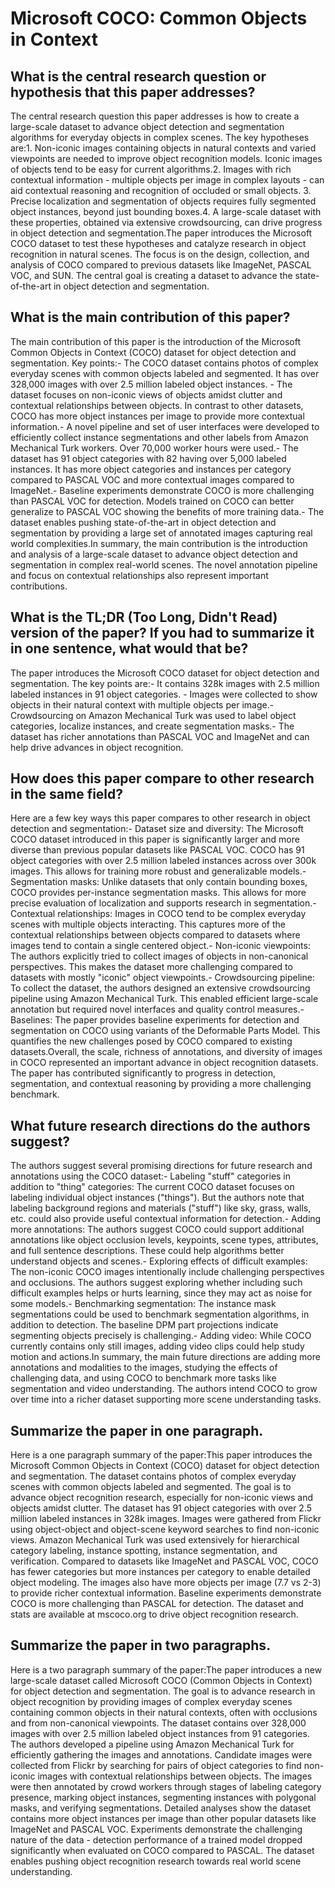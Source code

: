 # Microsoft COCO: Common Objects in Context

## What is the central research question or hypothesis that this paper addresses?

The central research question this paper addresses is how to create a large-scale dataset to advance object detection and segmentation algorithms for everyday objects in complex scenes. The key hypotheses are:1. Non-iconic images containing objects in natural contexts and varied viewpoints are needed to improve object recognition models. Iconic images of objects tend to be easy for current algorithms.2. Images with rich contextual information - multiple objects per image in complex layouts - can aid contextual reasoning and recognition of occluded or small objects. 3. Precise localization and segmentation of objects requires fully segmented object instances, beyond just bounding boxes.4. A large-scale dataset with these properties, obtained via extensive crowdsourcing, can drive progress in object detection and segmentation.The paper introduces the Microsoft COCO dataset to test these hypotheses and catalyze research in object recognition in natural scenes. The focus is on the design, collection, and analysis of COCO compared to previous datasets like ImageNet, PASCAL VOC, and SUN. The central goal is creating a dataset to advance the state-of-the-art in object detection and segmentation.


## What is the main contribution of this paper?

The main contribution of this paper is the introduction of the Microsoft Common Objects in Context (COCO) dataset for object detection and segmentation. Key points:- The COCO dataset contains photos of complex everyday scenes with common objects labeled and segmented. It has over 328,000 images with over 2.5 million labeled object instances. - The dataset focuses on non-iconic views of objects amidst clutter and contextual relationships between objects. In contrast to other datasets, COCO has more object instances per image to provide more contextual information.- A novel pipeline and set of user interfaces were developed to efficiently collect instance segmentations and other labels from Amazon Mechanical Turk workers. Over 70,000 worker hours were used.- The dataset has 91 object categories with 82 having over 5,000 labeled instances. It has more object categories and instances per category compared to PASCAL VOC and more contextual images compared to ImageNet.- Baseline experiments demonstrate COCO is more challenging than PASCAL VOC for detection. Models trained on COCO can better generalize to PASCAL VOC showing the benefits of more training data.- The dataset enables pushing state-of-the-art in object detection and segmentation by providing a large set of annotated images capturing real world complexities.In summary, the main contribution is the introduction and analysis of a large-scale dataset to advance object detection and segmentation in complex real-world scenes. The novel annotation pipeline and focus on contextual relationships also represent important contributions.


## What is the TL;DR (Too Long, Didn't Read) version of the paper? If you had to summarize it in one sentence, what would that be?

The paper introduces the Microsoft COCO dataset for object detection and segmentation. The key points are:- It contains 328k images with 2.5 million labeled instances in 91 object categories. - Images were collected to show objects in their natural context with multiple objects per image.- Crowdsourcing on Amazon Mechanical Turk was used to label object categories, localize instances, and create segmentation masks.- The dataset has richer annotations than PASCAL VOC and ImageNet and can help drive advances in object recognition.


## How does this paper compare to other research in the same field?

Here are a few key ways this paper compares to other research in object detection and segmentation:- Dataset size and diversity: The Microsoft COCO dataset introduced in this paper is significantly larger and more diverse than previous popular datasets like PASCAL VOC. COCO has 91 object categories with over 2.5 million labeled instances across over 300k images. This allows for training more robust and generalizable models.- Segmentation masks: Unlike datasets that only contain bounding boxes, COCO provides per-instance segmentation masks. This allows for more precise evaluation of localization and supports research in segmentation.- Contextual relationships: Images in COCO tend to be complex everyday scenes with multiple objects interacting. This captures more of the contextual relationships between objects compared to datasets where images tend to contain a single centered object.- Non-iconic viewpoints: The authors explicitly tried to collect images of objects in non-canonical perspectives. This makes the dataset more challenging compared to datasets with mostly "iconic" object viewpoints.- Crowdsourcing pipeline: To collect the dataset, the authors designed an extensive crowdsourcing pipeline using Amazon Mechanical Turk. This enabled efficient large-scale annotation but required novel interfaces and quality control measures.- Baselines: The paper provides baseline experiments for detection and segmentation on COCO using variants of the Deformable Parts Model. This quantifies the new challenges posed by COCO compared to existing datasets.Overall, the scale, richness of annotations, and diversity of images in COCO represented an important advance in object recognition datasets. The paper has contributed significantly to progress in detection, segmentation, and contextual reasoning by providing a more challenging benchmark.


## What future research directions do the authors suggest?

The authors suggest several promising directions for future research and annotations using the COCO dataset:- Labeling "stuff" categories in addition to "thing" categories: The current COCO dataset focuses on labeling individual object instances ("things"). But the authors note that labeling background regions and materials ("stuff") like sky, grass, walls, etc. could also provide useful contextual information for detection.- Adding more annotations: The authors suggest COCO could support additional annotations like object occlusion levels, keypoints, scene types, attributes, and full sentence descriptions. These could help algorithms better understand objects and scenes.- Exploring effects of difficult examples: The non-iconic COCO images intentionally include challenging perspectives and occlusions. The authors suggest exploring whether including such difficult examples helps or hurts learning, since they may act as noise for some models.- Benchmarking segmentation: The instance mask segmentations could be used to benchmark segmentation algorithms, in addition to detection. The baseline DPM part projections indicate segmenting objects precisely is challenging.- Adding video: While COCO currently contains only still images, adding video clips could help study motion and actions.In summary, the main future directions are adding more annotations and modalities to the images, studying the effects of challenging data, and using COCO to benchmark more tasks like segmentation and video understanding. The authors intend COCO to grow over time into a richer dataset supporting more scene understanding tasks.


## Summarize the paper in one paragraph.

Here is a one paragraph summary of the paper:This paper introduces the Microsoft Common Objects in Context (COCO) dataset for object detection and segmentation. The dataset contains photos of complex everyday scenes with common objects labeled and segmented. The goal is to advance object recognition research, especially for non-iconic views and objects amidst clutter. The dataset has 91 object categories with over 2.5 million labeled instances in 328k images. Images were gathered from Flickr using object-object and object-scene keyword searches to find non-iconic views. Amazon Mechanical Turk was used extensively for hierarchical category labeling, instance spotting, instance segmentation, and verification. Compared to datasets like ImageNet and PASCAL VOC, COCO has fewer categories but more instances per category to enable detailed object modeling. The images also have more objects per image (7.7 vs 2-3) to provide richer contextual information. Baseline experiments demonstrate COCO is more challenging than PASCAL for detection. The dataset and stats are available at mscoco.org to drive object recognition research.


## Summarize the paper in two paragraphs.

Here is a two paragraph summary of the paper:The paper introduces a new large-scale dataset called Microsoft COCO (Common Objects in Context) for object detection and segmentation. The goal is to advance research in object recognition by providing images of complex everyday scenes containing common objects in their natural contexts, often with occlusions and from non-canonical viewpoints. The dataset contains over 328,000 images with over 2.5 million labeled object instances from 91 categories. The authors developed a pipeline using Amazon Mechanical Turk for efficiently gathering the images and annotations. Candidate images were collected from Flickr by searching for pairs of object categories to find non-iconic images with contextual relationships between objects. The images were then annotated by crowd workers through stages of labeling category presence, marking object instances, segmenting instances with polygonal masks, and verifying segmentations. Detailed analyses show the dataset contains more object instances per image than other popular datasets like ImageNet and PASCAL VOC. Experiments demonstrate the challenging nature of the data - detection performance of a trained model dropped significantly when evaluated on COCO compared to PASCAL. The dataset enables pushing object recognition research towards real world scene understanding.

